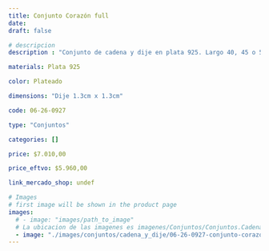 ```yaml
---
title: Conjunto Corazón full
date: 
draft: false

# descripcion
description : "Conjunto de cadena y dije en plata 925. Largo 40, 45 o 50 cm a elección."

materials: Plata 925

color: Plateado

dimensions: "Dije 1.3cm x 1.3cm"

code: 06-26-0927

type: "Conjuntos"

categories: []

price: $7.010,00

price_eftvo: $5.960,00

link_mercado_shop: undef

# Images
# first image will be shown in the product page
images:
  # - image: "images/path_to_image"
  # La ubicacion de las imagenes es imagenes/Conjuntos/Conjuntos.Cadena y Dije/06-26-0927-conjunto-corazon-full
  - image: "./images/conjuntos/cadena_y_dije/06-26-0927-conjunto-corazon-full.jpg"
---
```

